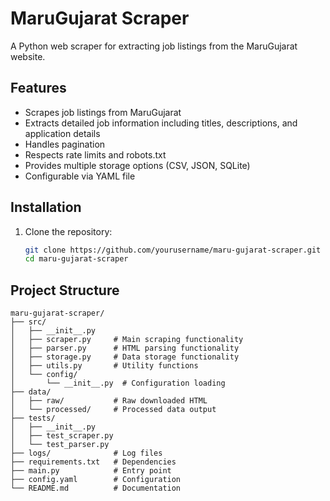 # MaruGujarat Scraper

A Python web scraper for extracting job listings from the MaruGujarat website.

## Features

- Scrapes job listings from MaruGujarat
- Extracts detailed job information including titles, descriptions, and application details
- Handles pagination
- Respects rate limits and robots.txt
- Provides multiple storage options (CSV, JSON, SQLite)
- Configurable via YAML file

## Installation

1. Clone the repository:
   ```bash
   git clone https://github.com/yourusername/maru-gujarat-scraper.git
   cd maru-gujarat-scraper
   ```

## Project Structure

```
maru-gujarat-scraper/
├── src/
│   ├── __init__.py
│   ├── scraper.py     # Main scraping functionality
│   ├── parser.py      # HTML parsing functionality
│   ├── storage.py     # Data storage functionality
│   ├── utils.py       # Utility functions
│   └── config/
│       └── __init__.py  # Configuration loading
├── data/
│   ├── raw/           # Raw downloaded HTML
│   └── processed/     # Processed data output
├── tests/
│   ├── __init__.py
│   ├── test_scraper.py
│   └── test_parser.py
├── logs/              # Log files
├── requirements.txt   # Dependencies
├── main.py            # Entry point
├── config.yaml        # Configuration
└── README.md          # Documentation
```
